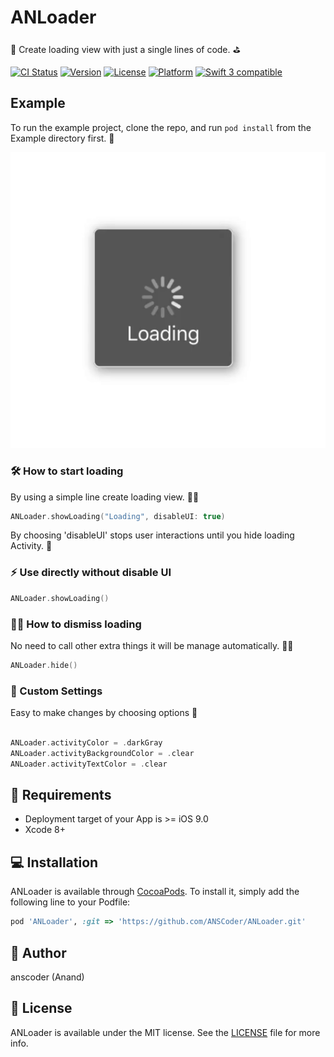 # ANLoader

👾 Create loading view with just a single lines of code. ⛳️

[![CI Status](http://img.shields.io/travis/anscoder/ANLoader.svg?style=flat)](https://travis-ci.org/anscoder/ANLoader)
[![Version](https://img.shields.io/cocoapods/v/ANLoader.svg?style=flat)](http://cocoapods.org/pods/ANLoader)
[![License](https://img.shields.io/cocoapods/l/ANLoader.svg?style=flat)](http://cocoapods.org/pods/ANLoader)
[![Platform](https://img.shields.io/cocoapods/p/ANLoader.svg?style=flat)](http://cocoapods.org/pods/ANLoader)
<a href="https://developer.apple.com/swift"><img src="https://img.shields.io/badge/swift3-compatible-orange.svg?style=flat" alt="Swift 3 compatible" /></a>

## Example

To run the example project, clone the repo, and run `pod install` from the Example directory first. 🎉


![](https://raw.githubusercontent.com/ANSCoder/ANLoader/master/Example/ANLoader/Images.xcassets/Sticker%20Pack.stickerpack/Loading.sticker/Loading.gif)


### 🛠 How to start loading

By using a simple line create loading view. ☝🏻

```swift
ANLoader.showLoading("Loading", disableUI: true)
```

By choosing 'disableUI' stops user interactions until you hide loading Activity. 🙌

### ⚡️ Use directly without disable UI

```swift
ANLoader.showLoading()
```

### 🖐🏻 How to dismiss loading

No need to call other extra things it will be manage automatically. 👏🏻

```swift
ANLoader.hide()
```

### 📝 Custom Settings

Easy to make changes by choosing options 🔧

```swift

ANLoader.activityColor = .darkGray
ANLoader.activityBackgroundColor = .clear
ANLoader.activityTextColor = .clear

```

## 🤔 Requirements

* Deployment target of your App is >= iOS 9.0
* Xcode 8+

## 💻 Installation

ANLoader is available through [CocoaPods](http://cocoapods.org). To install
it, simply add the following line to your Podfile:

```ruby
pod 'ANLoader', :git => 'https://github.com/ANSCoder/ANLoader.git'
```

## 👤 Author

anscoder (Anand)

## 📄 License

ANLoader is available under the MIT license. See the [LICENSE](https://github.com/ANSCoder/ANLoader/blob/master/LICENSE) file for more info.
